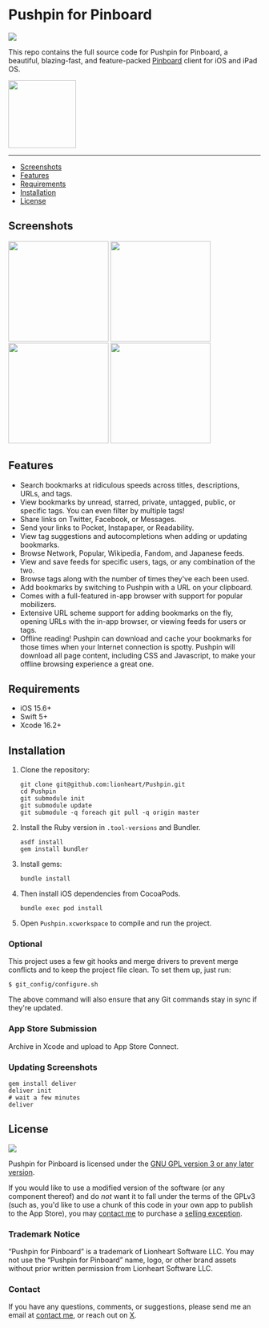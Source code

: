 # Pushpin for Pinboard

<img src="https://img.shields.io/badge/license-GPLv3-blue">

This repo contains the full source code for Pushpin for Pinboard, a beautiful, blazing-fast, and feature-packed [Pinboard](https://pinboard.in) client for iOS and iPad OS.

<a href="https://apps.apple.com/us/app/pushpin-for-pinboard/id548052590"><img width="135px" src="https://2017.lionheartsw.com/static/images/appstore.png" /></a>

---

- [Screenshots](#screenshots)
- [Features](#features)
- [Requirements](#requirements)
- [Installation](#installation)
- [License](#license)

## Screenshots

<img width="200px" src="https://2017.lionheartsw.com/static/images/pushpin-1.png" /> <img width="200px" src="https://2017.lionheartsw.com/static/images/pushpin-2.png" /> <img width="200px" src="https://2017.lionheartsw.com/static/images/pushpin-3.png" /> <img width="200px" src="https://2017.lionheartsw.com/static/images/pushpin-4.png" />

## Features

* Search bookmarks at ridiculous speeds across titles, descriptions, URLs, and tags.
* View bookmarks by unread, starred, private, untagged, public, or specific tags. You can even filter by multiple tags!
* Share links on Twitter, Facebook, or Messages.
* Send your links to Pocket, Instapaper, or Readability.
* View tag suggestions and autocompletions when adding or updating bookmarks.
* Browse Network, Popular, Wikipedia, Fandom, and Japanese feeds.
* View and save feeds for specific users, tags, or any combination of the two.
* Browse tags along with the number of times they've each been used.
* Add bookmarks by switching to Pushpin with a URL on your clipboard.
* Comes with a full-featured in-app browser with support for popular mobilizers.
* Extensive URL scheme support for adding bookmarks on the fly, opening URLs with the in-app browser, or viewing feeds for users or tags.
* Offline reading! Pushpin can download and cache your bookmarks for those times when your Internet connection is spotty. Pushpin will download all page content, including CSS and Javascript, to make your offline browsing experience a great one.

## Requirements

- iOS 15.6+
- Swift 5+
- Xcode 16.2+

## Installation

1. Clone the repository:

       git clone git@github.com:lionheart/Pushpin.git
       cd Pushpin
       git submodule init
       git submodule update
       git submodule -q foreach git pull -q origin master

2. Install the Ruby version in `.tool-versions` and Bundler.

       asdf install
       gem install bundler

3. Install gems:

       bundle install

4. Then install iOS dependencies from CocoaPods.

       bundle exec pod install

5. Open `Pushpin.xcworkspace` to compile and run the project.

### Optional

This project uses a few git hooks and merge drivers to prevent merge conflicts and to keep the project file clean. To set them up, just run:

```
$ git_config/configure.sh
```

The above command will also ensure that any Git commands stay in sync if they're updated.

### App Store Submission

Archive in Xcode and upload to App Store Connect.

### Updating Screenshots

```
gem install deliver
deliver init
# wait a few minutes
deliver
```

## License

<img src="https://www.gnu.org/graphics/gplv3-127x51.png" />

Pushpin for Pinboard is licensed under the [GNU GPL version 3 or any later version](https://www.gnu.org/licenses/gpl-3.0.html).

If you would like to use a modified version of the software (or any component thereof) and do _not_ want it to fall under the terms of the GPLv3 (such as, you'd like to use a chunk of this code in your own app to publish to the App Store), you may [contact me](mailto:dan@lionheartsw.com) to purchase a [selling exception](https://www.gnu.org/philosophy/selling-exceptions).

### Trademark Notice
“Pushpin for Pinboard” is a trademark of Lionheart Software LLC. You may not use the “Pushpin for Pinboard” name, logo, or other brand assets without prior written permission from Lionheart Software LLC.

### Contact

If you have any questions, comments, or suggestions, please send me an email at [contact me](mailto:dan@lionheartsw.com), or reach out on [X](https://twitter.com/dwlz).
